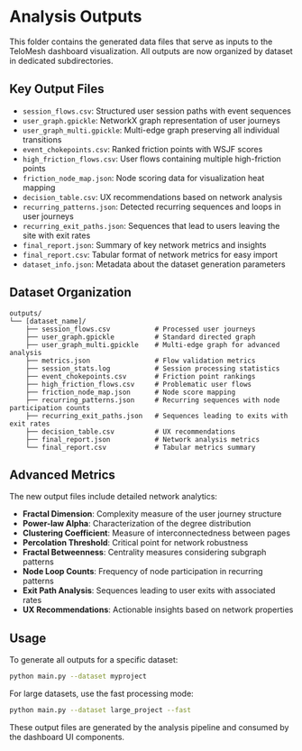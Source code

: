 # Analysis Outputs

This folder contains the generated data files that serve as inputs to the TeloMesh dashboard visualization. All outputs are now organized by dataset in dedicated subdirectories.

## Key Output Files
- `session_flows.csv`: Structured user session paths with event sequences
- `user_graph.gpickle`: NetworkX graph representation of user journeys
- `user_graph_multi.gpickle`: Multi-edge graph preserving all individual transitions
- `event_chokepoints.csv`: Ranked friction points with WSJF scores
- `high_friction_flows.csv`: User flows containing multiple high-friction points
- `friction_node_map.json`: Node scoring data for visualization heat mapping
- `decision_table.csv`: UX recommendations based on network analysis
- `recurring_patterns.json`: Detected recurring sequences and loops in user journeys
- `recurring_exit_paths.json`: Sequences that lead to users leaving the site with exit rates
- `final_report.json`: Summary of key network metrics and insights
- `final_report.csv`: Tabular format of network metrics for easy import
- `dataset_info.json`: Metadata about the dataset generation parameters

## Dataset Organization
```
outputs/
└── [dataset_name]/
    ├── session_flows.csv           # Processed user journeys
    ├── user_graph.gpickle          # Standard directed graph
    ├── user_graph_multi.gpickle    # Multi-edge graph for advanced analysis
    ├── metrics.json                # Flow validation metrics
    ├── session_stats.log           # Session processing statistics
    ├── event_chokepoints.csv       # Friction point rankings
    ├── high_friction_flows.csv     # Problematic user flows
    ├── friction_node_map.json      # Node score mapping
    ├── recurring_patterns.json     # Recurring sequences with node participation counts
    ├── recurring_exit_paths.json   # Sequences leading to exits with exit rates
    ├── decision_table.csv          # UX recommendations
    ├── final_report.json           # Network analysis metrics
    └── final_report.csv            # Tabular metrics summary
```

## Advanced Metrics
The new output files include detailed network analytics:
- **Fractal Dimension**: Complexity measure of the user journey structure
- **Power-law Alpha**: Characterization of the degree distribution
- **Clustering Coefficient**: Measure of interconnectedness between pages
- **Percolation Threshold**: Critical point for network robustness
- **Fractal Betweenness**: Centrality measures considering subgraph patterns
- **Node Loop Counts**: Frequency of node participation in recurring patterns
- **Exit Path Analysis**: Sequences leading to user exits with associated rates
- **UX Recommendations**: Actionable insights based on network properties

## Usage
To generate all outputs for a specific dataset:
```bash
python main.py --dataset myproject
```

For large datasets, use the fast processing mode:
```bash
python main.py --dataset large_project --fast
```

These output files are generated by the analysis pipeline and consumed by the dashboard UI components. 